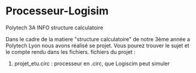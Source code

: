 # Processeur-Logisim
Polytech 3A INFO structure calculatoire

Dans le cadre de la matiere "structure calculatoire" de notre 3ème année a Polytech Lyon nous avons réalisé se projet.
Vous pourez trouver le sujet et le compte rendu dans les fichiers.
fichiers du projet :
1. projet_etu.circ : processeur en .circ, que Logiscim peut simuler
